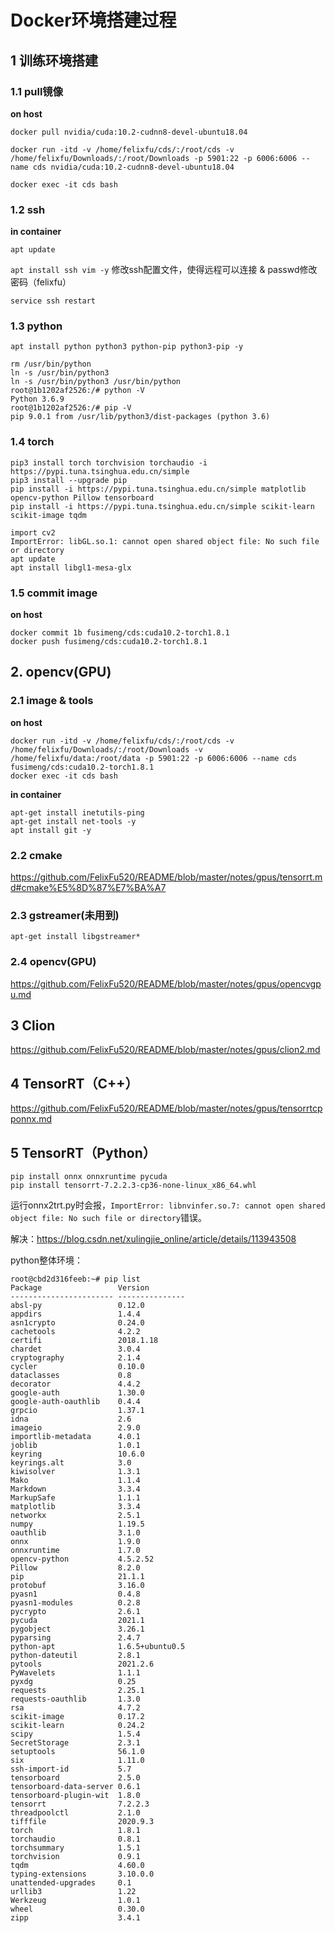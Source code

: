 # Docker环境搭建过程

## 1 训练环境搭建
### 1.1 pull镜像
**on host**

`docker pull nvidia/cuda:10.2-cudnn8-devel-ubuntu18.04`

`docker run -itd -v /home/felixfu/cds/:/root/cds -v /home/felixfu/Downloads/:/root/Downloads -p 5901:22 -p 6006:6006 --name cds nvidia/cuda:10.2-cudnn8-devel-ubuntu18.04`

`docker exec -it cds bash`
### 1.2 ssh
**in container**

`apt update`

`apt install ssh vim -y` 修改ssh配置文件，使得远程可以连接 & passwd修改密码（felixfu）

`service ssh restart`
### 1.3 python
`apt install python python3 python-pip python3-pip -y`

```shell
rm /usr/bin/python
ln -s /usr/bin/python3
ln -s /usr/bin/python3 /usr/bin/python
root@1b1202af2526:/# python -V
Python 3.6.9
root@1b1202af2526:/# pip -V
pip 9.0.1 from /usr/lib/python3/dist-packages (python 3.6)
```
### 1.4 torch
```shell
pip3 install torch torchvision torchaudio -i https://pypi.tuna.tsinghua.edu.cn/simple
pip3 install --upgrade pip
pip install -i https://pypi.tuna.tsinghua.edu.cn/simple matplotlib opencv-python Pillow tensorboard 
pip install -i https://pypi.tuna.tsinghua.edu.cn/simple scikit-learn scikit-image tqdm
```
```angular2html
import cv2 
ImportError: libGL.so.1: cannot open shared object file: No such file or directory
apt update
apt install libgl1-mesa-glx
```
### 1.5 commit image
**on host**
```
docker commit 1b fusimeng/cds:cuda10.2-torch1.8.1
docker push fusimeng/cds:cuda10.2-torch1.8.1
```
## 2. opencv(GPU)
### 2.1 image & tools
**on host**
```angular2html
docker run -itd -v /home/felixfu/cds/:/root/cds -v /home/felixfu/Downloads/:/root/Downloads -v /home/felixfu/data:/root/data -p 5901:22 -p 6006:6006 --name cds fusimeng/cds:cuda10.2-torch1.8.1
docker exec -it cds bash
```

**in container**
```angular2html
apt-get install inetutils-ping
apt-get install net-tools -y  
apt install git -y
```
### 2.2 cmake
https://github.com/FelixFu520/README/blob/master/notes/gpus/tensorrt.md#cmake%E5%8D%87%E7%BA%A7
### 2.3 gstreamer(未用到)
```angular2html
apt-get install libgstreamer*
```
### 2.4 opencv(GPU)
https://github.com/FelixFu520/README/blob/master/notes/gpus/opencvgpu.md
## 3 Clion
https://github.com/FelixFu520/README/blob/master/notes/gpus/clion2.md
## 4 TensorRT（C++）
https://github.com/FelixFu520/README/blob/master/notes/gpus/tensorrtcpponnx.md
## 5 TensorRT（Python）
```angular2html
pip install onnx onnxruntime pycuda
pip install tensorrt-7.2.2.3-cp36-none-linux_x86_64.whl
```
运行onnx2trt.py时会报，`ImportError: libnvinfer.so.7: cannot open shared object file: No such file or directory`错误。

解决：https://blog.csdn.net/xulingjie_online/article/details/113943508

python整体环境：

```angular2html
root@cbd2d316feeb:~# pip list
Package                 Version
----------------------- ---------------
absl-py                 0.12.0
appdirs                 1.4.4
asn1crypto              0.24.0
cachetools              4.2.2
certifi                 2018.1.18
chardet                 3.0.4
cryptography            2.1.4
cycler                  0.10.0
dataclasses             0.8
decorator               4.4.2
google-auth             1.30.0
google-auth-oauthlib    0.4.4
grpcio                  1.37.1
idna                    2.6
imageio                 2.9.0
importlib-metadata      4.0.1
joblib                  1.0.1
keyring                 10.6.0
keyrings.alt            3.0
kiwisolver              1.3.1
Mako                    1.1.4
Markdown                3.3.4
MarkupSafe              1.1.1
matplotlib              3.3.4
networkx                2.5.1
numpy                   1.19.5
oauthlib                3.1.0
onnx                    1.9.0
onnxruntime             1.7.0
opencv-python           4.5.2.52
Pillow                  8.2.0
pip                     21.1.1
protobuf                3.16.0
pyasn1                  0.4.8
pyasn1-modules          0.2.8
pycrypto                2.6.1
pycuda                  2021.1
pygobject               3.26.1
pyparsing               2.4.7
python-apt              1.6.5+ubuntu0.5
python-dateutil         2.8.1
pytools                 2021.2.6
PyWavelets              1.1.1
pyxdg                   0.25
requests                2.25.1
requests-oauthlib       1.3.0
rsa                     4.7.2
scikit-image            0.17.2
scikit-learn            0.24.2
scipy                   1.5.4
SecretStorage           2.3.1
setuptools              56.1.0
six                     1.11.0
ssh-import-id           5.7
tensorboard             2.5.0
tensorboard-data-server 0.6.1
tensorboard-plugin-wit  1.8.0
tensorrt                7.2.2.3
threadpoolctl           2.1.0
tifffile                2020.9.3
torch                   1.8.1
torchaudio              0.8.1
torchsummary            1.5.1
torchvision             0.9.1
tqdm                    4.60.0
typing-extensions       3.10.0.0
unattended-upgrades     0.1
urllib3                 1.22
Werkzeug                1.0.1
wheel                   0.30.0
zipp                    3.4.1
```







